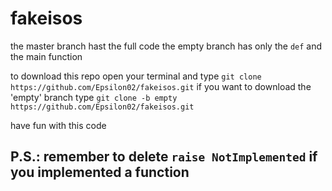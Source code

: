 # fakeisos

the master branch hast the full code
the empty branch has only the `def` and the main function

to download this repo open your terminal and type `git clone https://github.com/Epsilon02/fakeisos.git`
if you want to download the 'empty' branch type `git clone -b empty https://github.com/Epsilon02/fakeisos.git`

have fun with this code

## P.S.: remember to delete `raise NotImplemented` if you implemented a function
